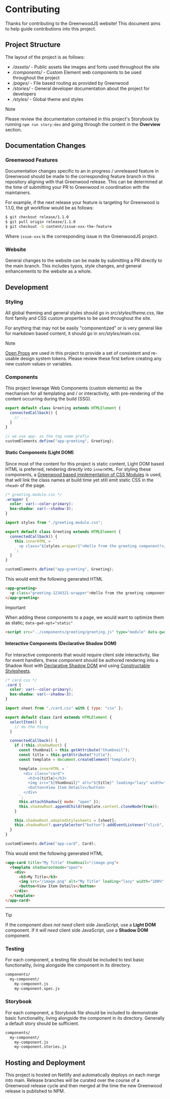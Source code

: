 # Contributing

Thanks for contributing to the GreenwoodJS website! This document aims to help guide contributions into this project.

## Project Structure

The layout of the project is as follows:

- _/assets/_ - Public assets like images and fonts used throughout the site
- _/components/_ - Custom Element web components to be used throughout the project
- _/pages/_ - File based routing as provided by Greenwood
- _/stories/_ - General developer documentation about the project for developers
- _/styles/_ - Global theme and styles

> [!NOTE]  
> Please review the documentation contained in this project's Storybook by running `npm run story:dev` and going through the content in the **Overview** section.

## Documentation Changes

### Greenwood Features

Documentation changes specific to an in progress / unreleased feature in Greenwood should be made to the corresponding feature branch in this repository aligning with that Greenwood release. This can be determined at the time of submitting your PR to Greenwood in coordination with the maintainers.

For example, if the next release your feature is targeting for Greenwood is 1.1.0, the git workflow would be as follows:

```sh
$ git checkout release/1.1.0
$ git pull origin release/1.1.0
$ git checkout -b content/issue-xxx-the-feature
```

Where `issue-xxx` is the corresponding issue in the GreenwoodJS project.

### Website

General changes to the website can be made by submitting a PR directly to the main branch. This includes typos, style changes, and general enhancements to the website as a whole.

## Development

### Styling

All global theming and general styles should go in _src/styles/theme.css_, like font family and CSS custom properties to be used throughout the site.

For anything that may not be easily "componentized" or is very general like for markdown based content, it should go in _src/styles/main.css_.

> [!NOTE]  
> [Open Props](https://open-props.style/) are used in this project to provide a set of consistent and re-usable design system tokens. Please review these first before creating any new custom values or variables.

### Components

This project leverage Web Components (custom elements) as the mechanism for all templating and / or interactivity, with pre-rendering of the content occurring during the build (SSG).

```js
export default class Greeting extends HTMLElement {
  connectedCallback() {
    // ...
  }
}

// we use app- as the tag name prefix
customElements.define("app-greeting", Greeting);
```

#### Static Components (Light DOM)

Since most of the content for this project is static content, Light DOM based HTML is preferred, rendering directly into `innerHTML`. For styling these components, a [Greenwood based implementation of CSS Modules](https://github.com/ProjectEvergreen/greenwood/tree/master/packages/plugin-css-modules) is used, that will link the class names at build time yet still emit static CSS in the `<head>` of the page.

```css
/* greeting.module.css */
.wrapper {
  color: var(--color-primary);
  box-shadow: var(--shadow-3);
}
```

```js
import styles from "./greeting.module.css";

export default class Greeting extends HTMLElement {
  connectedCallback() {
    this.innerHTML = `
      <p class="${styles.wrapper}">Hello from the greeting component!</p>
    `;
  }
}

customElements.define("app-greeting", Greeting);
```

This would emit the following generated HTML

```html
<app-greeting>
  <p class="greeting-1234321-wrapper">Hello from the greeting component!</p>
</app-greeting>
```

> [!IMPORTANT]  
> When adding these components to a page, we would want to optimize them as static; `data-gwd-opt="static"`
>
> ```html
> <script src="../components/greeting/greeting.js" type="module" data-gwd-opt="static">
> ```

#### Interactive Components (Declarative Shadow DOM)

For interactive components that would require client side interactivity, like for event handlers, these component should be authored rendering into a Shadow Root with [Declarative Shadow DOM](https://developer.chrome.com/docs/css-ui/declarative-shadow-dom) and using [Constructable Stylesheets](https://web.dev/articles/constructable-stylesheets).

```css
/* card.css */
.card {
  color: var(--color-primary);
  box-shadow: var(--shadow-3);
}
```

```js
import sheet from "./card.css" with { type: "css" };

export default class Card extends HTMLElement {
  selectItem() {
    // do the thing
  }

  connectedCallback() {
    if (!this.shadowRoot) {
      const thumbnail = this.getAttribute("thumbnail");
      const title = this.getAttribute("title");
      const template = document.createElement("template");

      template.innerHTML = `
        <div class="card">
          <h3>${title}</h3>
          <img src="${thumbnail}" alt="${title}" loading="lazy" width="100%">
          <button>View Item Details</button>
        </div>
      `;
      this.attachShadow({ mode: "open" });
      this.shadowRoot.appendChild(template.content.cloneNode(true));
    }

    this.shadowRoot.adoptedStylesheets = [sheet];
    this.shadowRoot?.querySelector("button").addEventListener("click", this.selectItem.bind(this));
  }
}

customElements.define("app-card", Card);
```

This would emit the following generated HTML

```html
<app-card title="My Title" thumbnail="/image.png">
  <template shadowrootmode="open">
    <div>
      <h3>My Title</h3>
      <img src="/image.png" alt="My Title" loading="lazy" width="100%" />
      <button>View Item Details</button>
    </div>
  </template>
</app-card>
```

---

> [!TIP]  
> If the component _does not need_ client side JavaScript, use a **Light DOM** component. If it _will need_ client side JavaScript, use a **Shadow DOM** component.

### Testing

For each component, a testing file should be included to test basic functionality, living alongside the component in its directory.

```sh
components/
  my-component/
    my-component.js
    my-component.spec.js
```

### Storybook

For each component, a Storybook file should be included to demonstrate basic functionality, living alongside the component in its directory. Generally a default story should be sufficient.

```sh
components/
  my-component/
    my-component.js
    my-component.stories.js
```

## Hosting and Deployment

This project is hosted on Netlify and automatically deploys on each merge into main. Release branches will be curated over the course of a Greenwood release cycle and then merged at the time the new Greenwood release is published to NPM.
